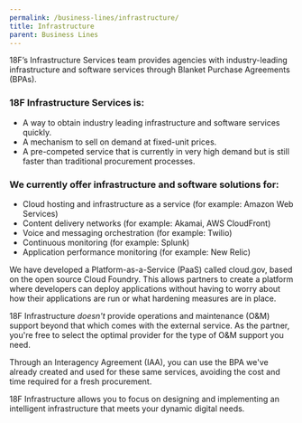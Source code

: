 ```yaml
---
permalink: /business-lines/infrastructure/
title: Infrastructure
parent: Business Lines
---
```


18F’s Infrastructure Services team provides agencies with industry-leading infrastructure and software services through Blanket Purchase Agreements (BPAs).

### 18F Infrastructure Services is:

* A way to obtain industry leading infrastructure and software services quickly.
* A mechanism to sell on demand at fixed-unit prices.
* A pre-competed service that is currently in very high demand but is still faster than traditional procurement processes.

### We currently offer infrastructure and software solutions for:

* Cloud hosting and infrastructure as a service (for example: Amazon Web Services)
* Content delivery networks (for example: Akamai, AWS CloudFront)
* Voice and messaging orchestration (for example: Twilio)
* Continuous monitoring (for example: Splunk)
* Application performance monitoring (for example: New Relic)


We have developed a Platform-as-a-Service (PaaS) called cloud.gov, based on the open source Cloud Foundry. This allows partners to create a platform where developers can deploy applications without having to worry about how their applications are run or what hardening measures are in place.

18F Infrastructure *doesn't* provide operations and maintenance (O&M) support beyond that which comes with the external service. As the partner, you're free to select the optimal provider for the type of O&M support you need.

Through an Interagency Agreement (IAA), you can use the BPA we've already created and used for these same services, avoiding the cost and time required for a fresh procurement.

18F Infrastructure allows you to focus on designing and implementing an intelligent infrastructure that meets your dynamic digital needs.
